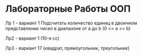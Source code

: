 # Лабораторные Работы ООП

Лр 1 - вариант 1
Подсчитать количество единиц в двоичном представлении чисел в диапазоне от a до b (0 <= a <= b)

Лр2 - вариант 1 (10-я сс)

Лр3 - вариант 17 (квадрат, прямоугольник, треугольник)